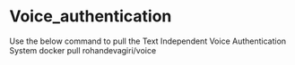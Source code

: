 # Voice_authentication

Use the below command to pull the Text Independent Voice Authentication System
docker pull rohandevagiri/voice
